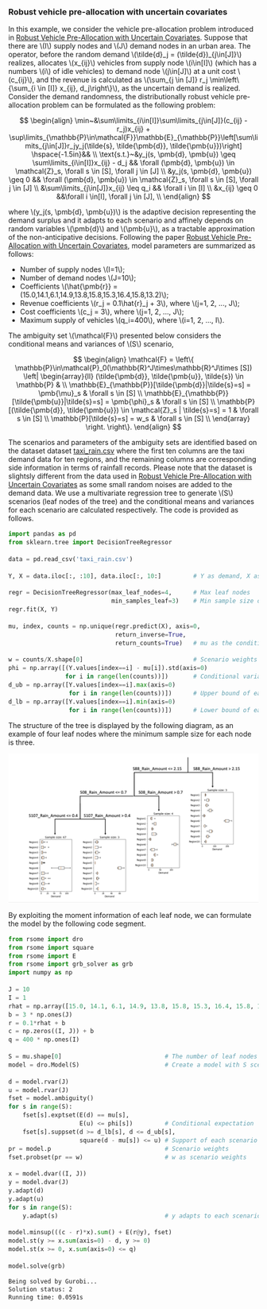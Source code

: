 <script src="https://cdn.mathjax.org/mathjax/latest/MathJax.js?config=TeX-AMS-MML_HTMLorMML" type="text/javascript"></script>

### Robust vehicle pre-allocation with uncertain covariates

In this example,  we consider the vehicle pre-allocation problem introduced in [Robust Vehicle Pre-Allocation with Uncertain
Covariates](https://poseidon01.ssrn.com/delivery.php?ID=844094086070064024091072104002099075001041021035000006069012011004096071088071083104032055127026009096001070088117011094080028025052090016076024094098009013002125127004055032029018120108100080117122104121068099127103101024005102012074098069027085096068&EXT=pdf&INDEX=TRUE). Suppose that there are \\(I\\) supply nodes and \\(J\\) demand nodes in an urban area.  The operator,  before the random demand \\(\tilde{d}\_j = (\tilde{d})\_{j\in[J]}\\) realizes, allocates \\(x_{ij}\\) vehicles from supply node \\(i\in[I]\\) (which has a numbers \\(i\\) of idle vehicles) to demand node \\(j\in[J]\\) at a unit cost \\(c_{ij}\\), and the revenue is calculated as \\(\sum_{j \in [J]} r_j \min\\left\\{\sum_{i \in [I]} x_{ij}, d_j\\right\\}\\), as the uncertain demand is realized. Consider the demand randomness, the distributionally robust vehicle pre-allocation problem can be formulated as the following problem:

$$
\begin{align}
\min~&\sum\limits_{i\in[I]}\sum\limits_{j\in[J]}(c_{ij} - r_j)x_{ij} + \sup\limits_{\mathbb{P}\in\mathcal{F}}\mathbb{E}_{\mathbb{P}}\left[\sum\limits_{j\in[J]}r_jy_j(\tilde{s}, \tilde{\pmb{d}}, \tilde{\pmb{u}})\right] \hspace{-1.5in}&& \\
\text{s.t.}~&y_j(s, \pmb{d}, \pmb{u}) \geq \sum\limits_{i\in[I]}x_{ij} - d_j && \forall (\pmb{d}, \pmb{u}) \in \mathcal{Z}_s, \forall s \in [S], \forall j \in [J] \\
&y_j(s, \pmb{d}, \pmb{u}) \geq 0 && \forall (\pmb{d}, \pmb{u}) \in \mathcal{Z}_s, \forall s \in [S], \forall j \in [J] \\
&\sum\limits_{j\in[J]}x_{ij} \leq q_i && \forall i \in [I] \\
&x_{ij} \geq 0 &&\forall i \in[I], \forall j \in [J], \\
\end{align}
$$

where \\(y_j(s, \pmb{d}, \pmb{u})\\) is the adaptive decision representing the demand surplus and it adapts to each scenario and affinely depends on random variables \\(\pmb{d}\\) and \\(\pmb{u}\\), as a tractable approximation of the non-anticipative decisions. Following the paper [Robust Vehicle Pre-Allocation with Uncertain
Covariates](https://poseidon01.ssrn.com/delivery.php?ID=844094086070064024091072104002099075001041021035000006069012011004096071088071083104032055127026009096001070088117011094080028025052090016076024094098009013002125127004055032029018120108100080117122104121068099127103101024005102012074098069027085096068&EXT=pdf&INDEX=TRUE), model parameters are summarized as follows:
- Number of supply nodes \\(I=1\\);
- Number of demand nodes \\(J=10\\);
- Coefficients \\(\hat{\pmb{r}} = (15.0,14.1,6.1,14.9,13.8,15.8,15.3,16.4,15.8,13.2)\\);
- Revenue coefficients \\(r_j = 0.1\hat{r}_j + 3\\), where \\(j=1, 2, ..., J\\);
- Cost coefficients \\(c_j = 3\\), where \\(j=1, 2, ..., J\\);
- Maximum supply of vehicles \\(q_i=400\\), where \\(i=1, 2, ..., I\\).

The ambiguity set \\(\mathcal{F}\\) presented below considers the conditional means and variances of \\(S\\) scenario,

$$
\begin{align}
\mathcal{F} = \left\{
\mathbb{P}\in\mathcal{P}_0(\mathbb{R}^J\times\mathbb{R}^J\times [S]) \left|
\begin{array}{ll}
(\tilde{\pmb{d}}, \tilde{\pmb{u}}, \tilde{s}) \in \mathbb{P} & \\
\mathbb{E}_{\mathbb{P}}[\tilde{\pmb{d}}|\tilde{s}=s] = \pmb{\mu}_s & \forall s \in [S] \\
\mathbb{E}_{\mathbb{P}}[\tilde{\pmb{u}}|\tilde{s}=s] = \pmb{\phi}_s & \forall s \in [S] \\
\mathbb{P}[(\tilde{\pmb{d}}, \tilde{\pmb{u}}) \in \mathcal{Z}_s | \tilde{s}=s] = 1 & \forall s \in [S] \\
\mathbb{P}[\tilde{s}=s] = w_s & \forall s \in [S] \\
\end{array}
\right.
\right\}.
\end{align}
$$

The scenarios and parameters of the ambiguity sets are identified based on the dataset dataset [taxi_rain.csv](taxi_rain.csv) where the first ten columns are the taxi demand data for ten regions, and the remaining columns are corresponding side information in terms of rainfall records. Please note that the dataset is slightsly different from the data used in [Robust Vehicle Pre-Allocation with Uncertain
Covariates](https://poseidon01.ssrn.com/delivery.php?ID=844094086070064024091072104002099075001041021035000006069012011004096071088071083104032055127026009096001070088117011094080028025052090016076024094098009013002125127004055032029018120108100080117122104121068099127103101024005102012074098069027085096068&EXT=pdf&INDEX=TRUE) as some small random noises are added to the demand data. We use a multivariate regression tree to generate \\(S\\) scenarios (leaf nodes of the tree) and the conditional means and variances for each scenario are calculated respectively. The code is provided as follows.

```python
import pandas as pd
from sklearn.tree import DecisionTreeRegressor

data = pd.read_csv('taxi_rain.csv')

Y, X = data.iloc[:, :10], data.iloc[:, 10:]         # Y as demand, X as side info

regr = DecisionTreeRegressor(max_leaf_nodes=4,      # Max leaf nodes
                             min_samples_leaf=3)    # Min sample size of each leaf
regr.fit(X, Y)

mu, index, counts = np.unique(regr.predict(X), axis=0,
                              return_inverse=True,
                              return_counts=True)   # mu as the conditional mean

w = counts/X.shape[0]                               # Scenario weights         
phi = np.array([(Y.values[index==i] - mu[i]).std(axis=0)
                for i in range(len(counts))])       # Conditional variance
d_ub = np.array([Y.values[index==i].max(axis=0)
                 for i in range(len(counts))])      # Upper bound of each scenario
d_lb = np.array([Y.values[index==i].min(axis=0)
                 for i in range(len(counts))])      # Lower bound of each scenario
```

The structure of the tree is displayed by the following diagram, as an example of four leaf nodes where the minimum sample size for each node is three.

![](taxi_demand_tree.png)

By exploiting the moment information of each leaf node, we can formulate the model by the following code segment.

```python
from rsome import dro
from rsome import square
from rsome import E
from rsome import grb_solver as grb
import numpy as np

J = 10
I = 1
rhat = np.array([15.0, 14.1, 6.1, 14.9, 13.8, 15.8, 15.3, 16.4, 15.8, 13.2])
b = 3 * np.ones(J)
r = 0.1*rhat + b
c = np.zeros((I, J)) + b
q = 400 * np.ones(I)

S = mu.shape[0]                             # The number of leaf nodes (scenarios)
model = dro.Model(S)                        # Create a model with S scenarios

d = model.rvar(J)
u = model.rvar(J)
fset = model.ambiguity()
for s in range(S):
    fset[s].exptset(E(d) == mu[s],
                    E(u) <= phi[s])         # Conditional expectation
    fset[s].suppset(d >= d_lb[s], d <= d_ub[s],
                    square(d - mu[s]) <= u) # Support of each scenario
pr = model.p                                # Scenario weights
fset.probset(pr == w)                       # w as scenario weights

x = model.dvar((I, J))
y = model.dvar(J)
y.adapt(d)
y.adapt(u)
for s in range(S):
    y.adapt(s)                              # y adapts to each scenario s

model.minsup(((c - r)*x).sum() + E(r@y), fset)
model.st(y >= x.sum(axis=0) - d, y >= 0)
model.st(x >= 0, x.sum(axis=0) <= q)

model.solve(grb)
```

```
Being solved by Gurobi...
Solution status: 2
Running time: 0.0591s
```
